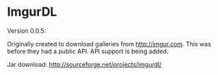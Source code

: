 ImgurDL
=======
Version 0.0.5:

Originally created to download galleries from http://imgur.com. This was before they had a public API. API support is being added.

Jar download: http://sourceforge.net/projects/imgurdl/
